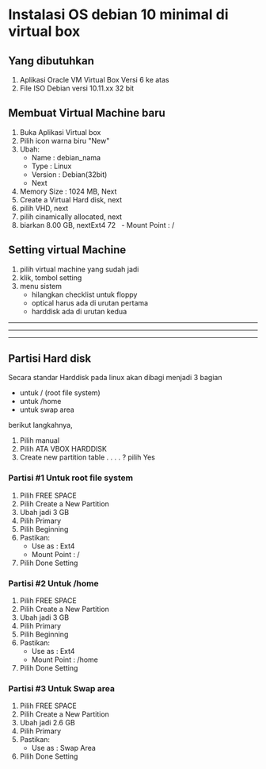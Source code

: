 # Instalasi OS debian 10 minimal di virtual box

## Yang dibutuhkan
1. Aplikasi Oracle VM Virtual Box Versi 6 ke atas
2. File ISO Debian versi 10.11.xx 32 bit

## Membuat Virtual Machine baru
1. Buka Aplikasi Virtual box
2. Pilih icon warna biru "New"
3. Ubah:
   - Name : debian_nama
   - Type : Linux
   - Version : Debian(32bit)
   - Next
4. Memory Size : 1024 MB, Next
5. Create a Virtual Hard disk, next
6. pilih VHD, next
7. pilih cinamically allocated, next
8. biarkan 8.00 GB, nextExt4
72
   - Mount Point : /

## Setting virtual Machine
1. pilih virtual machine yang sudah jadi
2. klik, tombol setting
3. menu sistem
   - hilangkan checklist untuk floppy
   - optical harus ada di urutan pertama
   - harddisk ada di urutan kedua
---
---
---

## Partisi Hard disk
Secara standar Harddisk pada linux akan dibagi menjadi 3 bagian
- untuk / (root file system)
- untuk /home
- untuk swap area

berikut langkahnya,
1. Pilih manual
2. Pilih ATA VBOX HARDDISK
3. Create new partition table . . . . ? pilih Yes

### Partisi #1 Untuk root file system
1. Pilih FREE SPACE
2. Pilih Create a New Partition
3. Ubah jadi 3 GB
4. Pilih Primary
5. Pilih Beginning
6. Pastikan:
   - Use as : Ext4
   - Mount Point : /
7. Pilih Done Setting 

### Partisi #2 Untuk /home
1. Pilih FREE SPACE
2. Pilih Create a New Partition
3. Ubah jadi 3 GB
4. Pilih Primary
5. Pilih Beginning
6. Pastikan:
   - Use as : Ext4
   - Mount Point : /home
7. Pilih Done Setting 

### Partisi #3 Untuk Swap area
1. Pilih FREE SPACE
2. Pilih Create a New Partition
3. Ubah jadi 2.6 GB
4. Pilih Primary
5. Pastikan:
   - Use as : Swap Area
6. Pilih Done Setting 

